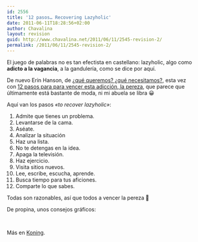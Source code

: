 ```yaml
---
id: 2556
title: '12 pasos… Recovering Lazyholic'
date: 2011-06-11T18:28:56+02:00
author: Chavalina
layout: revision
guid: http://www.chavalina.net/2011/06/11/2545-revision-2/
permalink: /2011/06/11/2545-revision-2/
---
```

El juego de palabras no es tan efectista en castellano: lazyholic, algo como **adicto a la vagancia**, a la gandulería, como se dice por aquí.

De nuevo Erin Hanson, de [¿qué queremos? ¿qué necesitamos?](http://www.chavalina.net/2011/06/14/que-queremos-que-necesitamos/), esta vez con <a href="http://recoveringlazyholic.com/12steps.html" target="_blank">12 pasos para para vencer esta adicción, la pereza</a>, que parece que últimamente está bastante de moda, ni mi abuela se libra 😀

Aquí van los pasos _«to recover lazyholic»_:

  1. Admite que tienes un problema.
  2. Levantarse de la cama.
  3. Aséate.
  4. Analizar la situación
  5. Haz una lista.
  6. No te detengas en la idea.
  7. Apaga la televisión.
  8. Haz ejercicio.
  9. Visita sitios nuevos.
 10. Lee, escribe, escucha, aprende.
 11. Busca tiempo para tus aficiones.
 12. Comparte lo que sabes.

Todas son razonables, así que todos a vencer la pereza 🙂

De propina, unos consejos gráficos:

&nbsp;

Más en <a href="http://koningstuff.tumblr.com/post/5765926865/typeworks-43" target="_blank">Koning</a>.